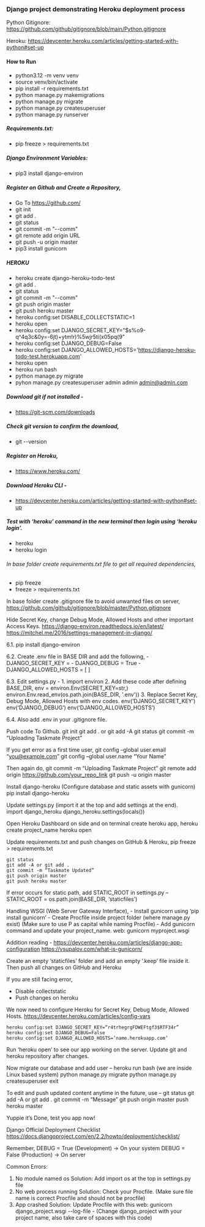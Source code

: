 ### Django project demonstrating Heroku deployment process

Python Gitignore:
https://github.com/github/gitignore/blob/main/Python.gitignore

Heroku:
https://devcenter.heroku.com/articles/getting-started-with-python#set-up

#### How to Run
* python3.12 -m venv venv
* source venv/bin/activate
* pip install -r requirements.txt
* python manage.py makemigrations
* python manage.py migrate
* python manage.py createsuperuser
* python manage.py runserver

##### Requirements.txt:
* pip freeze > requirements.txt

##### Django Environment Variables:
* pip3 install django-environ

##### Register on Github and Create a Repository,
* Go To https://github.com/
* git init
* git add .
* git status
* git commit -m "--comm"
* git remote add origin  URL
* git push -u origin master
* pip3 install gunicorn

##### HEROKU
* heroku create django-heroku-todo-test
* git add .
* git status
* git commit -m "--comm"
* git push origin master
* git push heroku master
* heroku config:set DISABLE_COLLECTSTATIC=1
* heroku open
* heroku config:set DJANGO_SECRET_KEY="$s%o9-q^4q3c&0y=-6jt)+ytm!r)%5wjr5ti(x05pq(9"
* heroku config:set DJANGO_DEBUG=False
* heroku config:set DJANGO_ALLOWED_HOSTS='https://django-heroku-todo-test.herokuapp.com'
* heroku open
* heroku run bash
* python manage.py migrate
* pyhon manage.py createsuperuser admin admin admin@admin.com

##### Download git if not installed - 
* https://git-scm.com/downloads

##### Check git version to confirm the download, 
* git --version

##### Register on Heroku,
* https://www.heroku.com/

##### Download Heroku CLI - 
* https://devcenter.heroku.com/articles/getting-started-with-python#set-up

##### Test with ‘heroku’ command in the new terminal then login using ‘heroku login’. 
* heroku
* heroku login


###### In base folder create requirements.txt file to get all required dependencies,
* pip freeze
*  freeze > requirements.txt


In base folder create .gitignore file to avoid unwanted files on server, 
https://github.com/github/gitignore/blob/master/Python.gitignore


Hide Secret Key, change Debug Mode, Allowed Hosts and other important Access Keys. 
https://django-environ.readthedocs.io/en/latest/
https://mitchel.me/2016/settings-management-in-django/

6.1. pip install django-environ

6.2. Create .env file in BASE DIR and add the following, 
	- DJANGO_SECRET_KEY =
	- DJANGO_DEBUG = True
	- DJANGO_ALLOWED_HOSTS = [ ]

6.3. Edit settings.py - 
	1. import environ
	2. Add these code after defining BASE_DIR,
		env = environ.Env(SECRET_KEY=str,)
		environ.Env.read_env(os.path.join(BASE_DIR, '.env'))
	3. Replace Secret Key, Debug Mode, Allowed Hosts with env codes. 
		env(‘DJANGO_SECRET_KEY’)
		env(‘DJANGO_DEBUG’)
		env(‘DJANGO_ALLOWED_HOSTS’)

6.4. Also add .env in your .gitignore file.


Push code To Github. 
	git init
	git add . or git add -A
	git status
	git commit -m “Uploading Taskmate Project” 

If you get error as a first time user, 
	git config –global user.email “you@example.com” 
	git config –global user.name “Your Name”

Then again do, 
	git commit -m “Uploading Taskmate Project” 
	git remote add origin https://github.com/your_repo_link 
	git push -u origin master


Install django-heroku (Configure database and static assets with gunicorn)
	pip install django-heroku

Update settings.py (import it at the top and add settings at the end).  
	import django_heroku
	django_heroku.settings(locals())


Open Heroku Dashboard on side and on terminal create heroku app, 
	heroku create project_name
	heroku open


Update requirements.txt and push changes on GitHub & Heroku,
	pip freeze > requirements.txt

	git status
	git add -A or git add .
	git commit -m “Taskmate Updated”
	git push origin master
	git push heroku master

If error occurs for static path, add STATIC_ROOT in settings.py – 
	STATIC_ROOT = os.path.join(BASE_DIR, ‘staticfiles’)


Handling WSGI (Web Server Gateway Interface), 
	- Install gunicorn using ‘pip install gunicorn’
	- Create Procfile inside project folder (where manage.py exist)
          (Make sure to use P as capital while naming Procfile)
	- Add gunicorn command and update your project_name. 
		web: gunicorn myproject.wsgi

Addition reading - 
	https://devcenter.heroku.com/articles/django-app-configuration
	https://vsupalov.com/what-is-gunicorn/


Create an empty ‘staticfiles’ folder and add an empty ‘.keep’ file inside it. 
Then push all changes on GitHub and Heroku


If you are still facing error,
- Disable collectstatic
- Push changes on heroku


We now need to configure Heroku for Secret Key, Debug Mode, Allowed Hosts.
https://devcenter.heroku.com/articles/config-vars

	heroku config:set DJANGO_SECRET_KEY=“r4trhegrgFDWEFtgf3$RTF34r”
	heroku config:set DJANGO_DEBUG=False
	heroku config:set DJANGO_ALLOWED_HOSTS=‘name.herokuapp.com’

Run ‘heroku open’ to see our app working on the server.
Update git and heroku repository after changes.


Now migrate our database and add user – 
	heroku run bash (we are inside Linux based system)
	python manage.py migrate
	python manage.py createsuperuser
	exit


To edit and push updated content anytime in the future, use – 
	git status
	git add -A or git add .
	git commit -m “Message”
	git push origin master
	push heroku master


Yuppie it’s Done, test you app now! 



Django Official Deployment Checklist
https://docs.djangoproject.com/en/2.2/howto/deployment/checklist/ 

Remember, 
	DEBUG = True (Development) -> On your system
	DEBUG = False (Production) -> On server



Common Errors: 

1. No module named os
Solution: Add import os at the top in settings.py file
2. No web process running
Solution: Check your Procfile. (Make sure file name is correct Procfile and should not be procfile)
3. App crashed
Solution: Update Procfile with this web: gunicorn django_project.wsgi --log-file -
(Change django_project with your project name, also take care of spaces with this code)